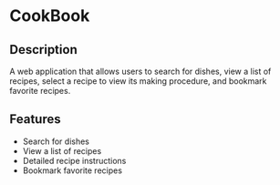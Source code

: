 # CookBook

## Description
A web application that allows users to search for dishes, view a list of recipes, select a recipe to view its making procedure, and bookmark favorite recipes.

## Features
- Search for dishes
- View a list of recipes
- Detailed recipe instructions
- Bookmark favorite recipes
